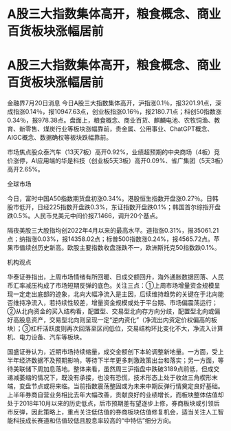 # A股三大指数集体高开，粮食概念、商业百货板块涨幅居前

# A股三大指数集体高开，粮食概念、商业百货板块涨幅居前

金融界7月20日消息
今日A股三大指数集体高开，沪指涨0.1％，报3201.91点，深成指涨0.14％，报10947.63点，创业板指涨0.16％，报2180.71点；科创50指数涨0.34％，报978.38点。盘面上，粮食概念、商业百货、麒麟电池、农牧饲渔、教育、新零售、煤炭行业等板块涨幅靠前，贵金属、公用事业、ChatGPT概念、AIGC概念、数据确权等板块跌幅靠前。

市场焦点股众泰汽车（13天7板）高开0.92%，业绩超预期的中央商场（4板）竞价涨停，AI应用端的华是科技（创业板5天3板）高开0.09%、省广集团（5天3板）高开2.65%。

全球市场

今日，富时中国A50指数期货盘初涨0.34%。港股恒生指数开盘涨0.27％。日韩股市低开，日经225指数开盘跌0.3%，东证指数开盘跌0.1%；韩国首尔综指开盘跌0.5%。人民币兑美元中间价报7.1466，调升20个基点。

隔夜美股三大股指均创2022年4月以来的最高水平。道指涨0.31%，报35061.21点；纳指涨0.03%，报14358.02点；标普500指数涨0.24%，报4565.72点。苹果市值续创历史新高。欧股主要指数收盘涨跌不一，欧洲斯托克50指数跌0.1%。

机构观点

华泰证券指出，上周市场情绪有所回暖、日成交额回升，海外通胀数据回落、人民币汇率减压构成了市场短期反弹的底色。关注三点：①上周市场增量资金规模呈现一定走出底部的迹象，北向大幅净流入是主因，后续维持趋势的关键在于北向能否维持净流入，若持续性较差，增量资金规模或处于平台期、市场偏震荡运行；②从北向资金的买入结构看，配置型、交易型北向存方向分歧，配置型北向或偏好高股息资产，交易型北向则呈现一定“逆内资化”（净流出内资定价权偏高的板块）；③杠杆活跃度则再次回落至区间低位，交易结构环比变化不大，净流入计算机、电力设备、汽车等板块。

国盛证券认为，近期市场持续缩量，成交金额创下本轮调整新地量。一方面，受上半年经济数据不及预期影响，等待下半年更多刺激政策出台和落实；另一方面，等待美联储下周加息落地。整体来看，虽然周三沪指盘中跌破3189点前低，但成交递减萎缩的情况下，既没有承接，也没有恐慌，技术形态上处于收敛三角楔形末端，变盘节点或将来临。当前指数震荡整固或为未来中期反弹行情奠定良好基础。上半年券商自营业务相比去年大幅改善，贡献良好的业绩增长，而板块整体估值却处于2018年10月以来的历史低点，后市预期差有望逐步上修，券商板块或引领后市反弹，因此策略上，重点关注低估值的券商板块估值修复机会，适当关注人工智能科技成长赛道和估值较低且股息率较高的“中特估”细分方向。

